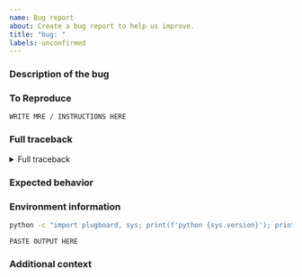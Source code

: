 ```yaml
---
name: Bug report
about: Create a bug report to help us improve.
title: "bug: "
labels: unconfirmed
---
```


### Description of the bug
<!-- Please provide a clear and concise description of what the bug is. -->

### To Reproduce
<!-- Please provide a Minimal Reproducible Example (MRE) if possible.
     Try to boil down the problem to a few lines of code.
     Your code should run by simply copying and pasting it.
-->

```
WRITE MRE / INSTRUCTIONS HERE
```

### Full traceback
<!-- Please provide the full error message / traceback if any, by pasting it in the code block below.
     No screenshots! -->

<details><summary>Full traceback</summary>

```python
PASTE TRACEBACK HERE
```

</details>

### Expected behavior
<!-- Please provide a clear and concise description of what you expected to happen. -->

### Environment information
<!-- Please run the following command in your repository and paste its output below. -->

```bash
python -c "import plugboard, sys; print(f'python {sys.version}'); print(f'plugboard {plugboard.__version__}');"
```

```
PASTE OUTPUT HERE
```

### Additional context
<!-- Add any other relevant context about the problem here,
     like links to other issues or pull requests, screenshots, etc.
-->